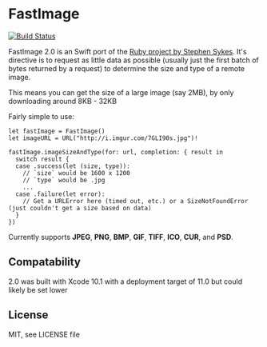 # FastImage 
[![Build Status](https://travis-ci.org/kylehickinson/FastImage.svg)](https://travis-ci.org/kylehickinson/FastImage)

FastImage 2.0 is an Swift port of the [Ruby project by Stephen Sykes](https://github.com/sdsykes/fastimage). It's directive is to request as little data as possible (usually just the first batch of bytes returned by a request) to determine the size and type of a remote image.

This means you can get the size of a large image (say 2MB), by only downloading around 8KB - 32KB

Fairly simple to use:

```
let fastImage = FastImage()
let imageURL = URL("http://i.imgur.com/7GLI90s.jpg")!

fastImage.imageSizeAndType(for: url, completion: { result in
  switch result {
  case .success(let (size, type)):
    // `size` would be 1600 x 1200
    // `type` would be .jpg
    ...
  case .failure(let error):
    // Get a URLError here (timed out, etc.) or a SizeNotFoundError (just couldn't get a size based on data)
  }
})
```

Currently supports **JPEG**, **PNG**, **BMP**, **GIF**, **TIFF**, **ICO**, **CUR**, and **PSD**.

## Compatability

2.0 was built with Xcode 10.1 with a deployment target of 11.0 but could likely be set lower

## License

MIT, see LICENSE file
